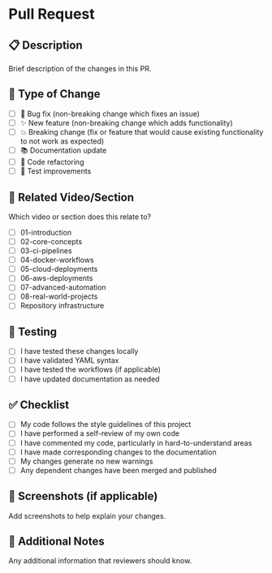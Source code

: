 # Pull Request

## 📋 Description
Brief description of the changes in this PR.

## 🎯 Type of Change
- [ ] 🐛 Bug fix (non-breaking change which fixes an issue)
- [ ] ✨ New feature (non-breaking change which adds functionality)
- [ ] 💥 Breaking change (fix or feature that would cause existing functionality to not work as expected)
- [ ] 📚 Documentation update
- [ ] 🔧 Code refactoring
- [ ] 🧪 Test improvements

## 📍 Related Video/Section
Which video or section does this relate to?
- [ ] 01-introduction
- [ ] 02-core-concepts  
- [ ] 03-ci-pipelines
- [ ] 04-docker-workflows
- [ ] 05-cloud-deployments
- [ ] 06-aws-deployments
- [ ] 07-advanced-automation
- [ ] 08-real-world-projects
- [ ] Repository infrastructure

## 🧪 Testing
- [ ] I have tested these changes locally
- [ ] I have validated YAML syntax
- [ ] I have tested the workflows (if applicable)
- [ ] I have updated documentation as needed

## ✅ Checklist
- [ ] My code follows the style guidelines of this project
- [ ] I have performed a self-review of my own code
- [ ] I have commented my code, particularly in hard-to-understand areas
- [ ] I have made corresponding changes to the documentation
- [ ] My changes generate no new warnings
- [ ] Any dependent changes have been merged and published

## 📸 Screenshots (if applicable)
Add screenshots to help explain your changes.

## 📝 Additional Notes
Any additional information that reviewers should know.